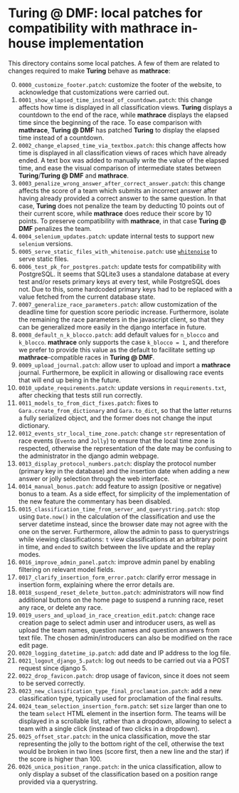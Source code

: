 # Turing @ DMF: local patches for compatibility with mathrace in-house implementation

This directory contains some local patches. A few of them are related to changes required to make **Turing** behave as **mathrace**:

0. `0000_customize_footer.patch`: customize the footer of the website, to acknowledge that customizations were carried out.
1. `0001_show_elapsed_time_instead_of_countdown.patch`: this change affects how time is displayed in all classification views. **Turing** displays a countdown to the end of the race, while **mathrace** displays the elapsed time since the beginning of the race. To ease comparison with **mathrace**, **Turing @ DMF** has patched **Turing** to display the elapsed time instead of a countdown.
2. `0002_change_elapsed_time_via_textbox.patch`: this change affects how time is displayed in all classification views of races which have already ended. A text box was added to manually write the value of the elapsed time, and ease the visual comparison of intermediate states between **Turing**/**Turing @ DMF** and **mathrace**.
3. `0003_penalize_wrong_answer_after_correct_answer.patch`: this change affects the score of a team which submits an incorrect answer after having already provided a correct answer to the same question. In that case, **Turing** does not penalize the team by deducting 10 points out of their current score, while **mathrace** does reduce their score by 10 points. To preserve compatibility with **mathrace**, in that case **Turing @ DMF** penalizes the team.
4. `0004_selenium_updates.patch`: update internal tests to support new `selenium` versions.
5. `0005_serve_static_files_with_whitenoise.patch`: use [`whitenoise`](https://pypi.org/project/whitenoise/) to serve static files.
6. `0006_test_pk_for_postgres.patch`: update tests for compatibility with PostgreSQL. It seems that SQLite3 uses a standalone database at every test and/or resets primary keys at every test, while PostgreSQL does not. Due to this, some hardcoded primary keys had to be replaced with a value fetched from the current database state.
7. `0007_generalize_race_parameters.patch`: allow customization of the deadline time for question score periodic increase. Furthermore, isolate the remaining the race parameters in the javascript client, so that they can be generalized more easily in the django interface in future.
8. `0008_default_n_k_blocco.patch`: add default values for `n_blocco` and `k_blocco`. **mathrace** only supports the case `k_blocco = 1`, and therefore we prefer to provide this value as the default to facilitate setting up **mathrace**-compatible races in **Turing @ DMF**.
9. `0009_upload_journal.patch`: allow user to upload and import a **mathrace** journal. Furthermore, be explicit in allowing or disallowing race events that will end up being in the future.
10. `0010_update_requirements.patch`: update versions in `requirements.txt`, after checking that tests still run correctly.
11. `0011_models_to_from_dict_fixes.patch`: fixes to `Gara.create_from_dictionary` and `Gara.to_dict`, so that the latter returns a fully serialized object, and the former does not change the input dictionary.
12. `0012_events_str_local_time_zone.patch`: change `str` representation of race events (`Evento` and `Jolly`) to ensure that the local time zone is respected, otherwise the representation of the date may be confusing to the administrator in the django admin webpage.
13. `0013_display_protocol_numbers.patch`: display the protocol number (primary key in the database) and the insertion date when adding a new answer or jolly selection through the web interface.
14. `0014_manual_bonus.patch`: add feature to assign (positive or negative) bonus to a team. As a side effect, for simplicity of the implementation of the new feature the commentary has been disabled.
15. `0015_classification_time_from_server_and_querystring.patch`: stop using `Date.now()` in the calculation of the classification and use the server datetime instead, since the browser date may not agree with the one on the server. Furthermore, allow the admin to pass to querystrings while viewing classifications: `t` view classifications at an arbitrary point in time, and `ended` to switch between the live update and the replay modes.
16. `0016_improve_admin_panel.patch`: improve admin panel by enabling filtering on relevant model fields.
17. `0017_clarify_insertion_form_error.patch`: clarify error message in insertion form, explaining where the error details are.
18. `0018_suspend_reset_delete_button.patch`: administrators will now find additional buttons on the home page to suspend a running race, reset any race, or delete any race.
19. `0019_users_and_upload_in_race_creation_edit.patch`: change race creation page to select admin user and introducer users, as well as upload the team names, question names and question answers from text file. The chosen admin/introducers can also be modified on the race edit page.
20. `0020_logging_datetime_ip.patch`: add date and IP address to the log file.
21. `0021_logout_django_5.patch`: log out needs to be carried out via a POST request since django 5.
22. `0022_drop_favicon.patch`: drop usage of favicon, since it does not seem to be served correctly.
23. `0023_new_classification_type_final_proclamation.patch`: add a new classification type, typically used for proclamation of the final results.
24. `0024_team_selection_insertion_form.patch`: set `size` larger than one to the team `select` HTML element in the insertion form. The teams will be displayed in a scrollable list, rather than a dropdown, allowing to select a team with a single click (instead of two clicks in a dropdown).
25. `0025_offset_star.patch`: in the unica classification, move the star representing the jolly to the bottom right of the cell, otherwise the text would be broken in two lines (score first, then a new line and the star) if the score is higher than 100.
26. `0026_unica_position_range.patch`: in the unica classification, allow to only display a subset of the classification based on a position range provided via a querystring.

